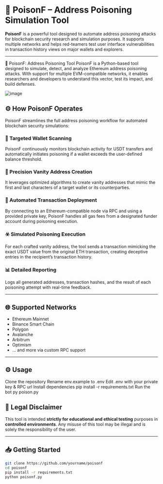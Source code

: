 
# 🧪 PoisonF – Address Poisoning Simulation Tool

**PoisonF** is a powerful tool designed to automate address poisoning attacks for blockchain security research and simulation purposes. It supports multiple networks and helps red-teamers test user interface vulnerabilities in transaction history views on major wallets and explorers.

---

🧪 PoisonF: Address Poisoning Tool
PoisonF is a Python-based tool designed to simulate, detect, and analyze Ethereum address poisoning attacks. With support for multiple EVM-compatible networks, it enables researchers and developers to understand this vector, test its impact, and build defenses.

![image](https://github.com/user-attachments/assets/381ac4df-aceb-49d7-9d47-b4cde5bfe381)

## ⚙️ How PoisonF Operates

PoisonF streamlines the full address poisoning workflow for automated blockchain security simulations:

### 🎯 Targeted Wallet Scanning
PoisonF continuously monitors blockchain activity for USDT transfers and automatically initiates poisoning if a wallet exceeds the user-defined balance threshold.

### 🔑 Precision Vanity Address Creation
It leverages optimized algorithms to create vanity addresses that mimic the first and last characters of a target wallet or its counterparties.

### 💸 Automated Transaction Deployment
By connecting to an Ethereum-compatible node via RPC and using a provided private key, PoisonF handles all gas fees from a designated funder account during poisoning execution.

### ☣️ Simulated Poisoning Execution
For each crafted vanity address, the tool sends a transaction mimicking the exact USDT value from the original ETH transaction, creating deceptive entries in the recipient’s transaction history.

### 📊 Detailed Reporting
Logs all generated addresses, transaction hashes, and the result of each poisoning attempt with real-time feedback.

---

## 🌐 Supported Networks

- Ethereum Mainnet
- Binance Smart Chain
- Polygon
- Avalanche
- Arbitrum
- Optimism
- ... and more via custom RPC support

---

## ⚙️ **Usage**
Clone the repository
Rename env.example to .env
Edit .env with your private key & RPC url
Install dependencies pip install -r requirements.txt
Run the bot py poison.py

## 🚨 Legal Disclaimer

This tool is intended **strictly for educational and ethical testing** purposes in **controlled environments**. Any misuse of this tool may be illegal and is solely the responsibility of the user.

---

## 📥 Getting Started

```bash
git clone https://github.com/yourname/poisonf
cd poisonf
pip install -r requirements.txt
python poisonf.py
